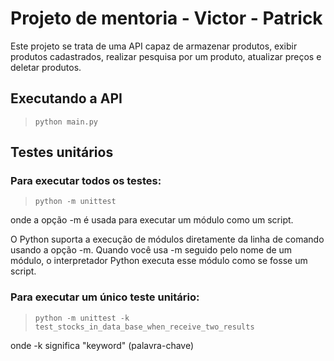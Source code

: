 # Projeto de mentoria - Victor - Patrick

Este projeto se trata de uma API capaz de armazenar produtos, exibir produtos cadastrados, realizar pesquisa por um produto, atualizar preços e deletar produtos.

## Executando a API
> `python main.py`

## Testes unitários
### Para executar todos os testes:
> `python -m unittest`

onde a opção -m é usada para executar um módulo como um script.

O Python suporta a execução de módulos diretamente da linha de comando usando a opção -m. Quando você usa -m seguido pelo nome de um módulo, o interpretador Python executa esse módulo como se fosse um script.


### Para executar um único teste unitário:
> `python -m unittest -k test_stocks_in_data_base_when_receive_two_results`

onde -k significa "keyword" (palavra-chave)